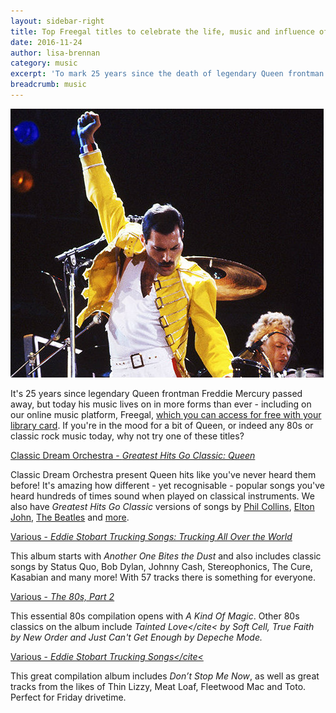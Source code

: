 ```yaml
---
layout: sidebar-right
title: Top Freegal titles to celebrate the life, music and influence of Freddie Mercury
date: 2016-11-24
author: lisa-brennan
category: music
excerpt: 'To mark 25 years since the death of legendary Queen frontman Freddie Mercury, we have picked some great music you can listen to for free with your library card'
breadcrumb: music
---
```


![Freddie Mercury](/images/featured/featured-freddie-mercury.jpg)

It's 25 years since legendary Queen frontman Freddie Mercury passed away, but today his music lives on in more forms than ever - including on our online music platform, Freegal, [which you can access for free with your library card](/elibrary/freegal/). If you're in the mood for a bit of Queen, or indeed any 80s or classic rock music today, why not try one of these titles?

[Classic Dream Orchestra - <cite>Greatest Hits Go Classic: Queen</cite>](http://suffolklibraries.freegalmusic.com/artists/view/2820529/c29ueQ)

Classic Dream Orchestra present Queen hits like you've never heard them before! It's amazing how different - yet recognisable - popular songs you've heard hundreds of times sound when played on classical instruments. We also have <cite>Greatest Hits Go Classic</cite> versions of songs by [Phil Collins](http://suffolklibraries.freegalmusic.com/artists/view/Q2xhc3NpYyBEcmVhbSBPcmNoZXN0cmE=/2820580/c29ueQ==), [Elton John](http://suffolklibraries.freegalmusic.com/artists/view/Q2xhc3NpYyBEcmVhbSBPcmNoZXN0cmE=/2820527/c29ueQ==), [The Beatles](http://suffolklibraries.freegalmusic.com/artists/view/Q2xhc3NpYyBEcmVhbSBPcmNoZXN0cmE=/2820538/c29ueQ==) and [more](http://suffolklibraries.freegalmusic.com/search?q=classic+dream+orchestra&type=album&flag=1).

[Various - <cite>Eddie Stobart Trucking Songs: Trucking All Over the World</cite>](http://suffolklibraries.freegalmusic.com/artists/view/29119187/c29ueQ)

This album starts with <cite>Another One Bites the Dust</cite> and also includes classic songs by Status Quo, Bob Dylan, Johnny Cash, Stereophonics, The Cure, Kasabian and many more! With 57 tracks there is something for everyone.

[Various - <cite>The 80s, Part 2</cite>](http://suffolklibraries.freegalmusic.com/artists/view/29319472/c29ueQ)

This essential 80s compilation opens with <cite>A Kind Of Magic</cite>. Other 80s classics on the album include <cite>Tainted Love</cite< by Soft Cell, <cite>True Faith</cite> by New Order and <cite>Just Can't Get Enough</cite> by Depeche Mode.

[Various - <cite>Eddie Stobart Trucking Songs</cite<](http://suffolklibraries.freegalmusic.com/artists/view/27695248/c29ueQ)

This great compilation album includes <cite>Don’t Stop Me Now</cite>, as well as great tracks from the likes of Thin Lizzy, Meat Loaf, Fleetwood Mac and Toto. Perfect for Friday drivetime.
